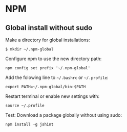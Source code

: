 # NPM


## Global install without sudo

Make a directory for global installations:

    $ mkdir ~/.npm-global

Configure npm to use the new directory path:

    npm config set prefix '~/.npm-global'

Add the folowing line to  `~/.bashrc` or `~/.profile`:

    export PATH=~/.npm-global/bin:$PATH

Restart terminal or enable new settings with:

    source ~/.profile

Test: Download a package globally without using sudo:

    npm install -g jshint
